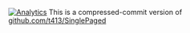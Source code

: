[![Analytics](https://gabeacon.irvinlim.com/UA-4677001-16/kit-HackAmericas/readme?useReferer)](https://github.com/EL-BID/kit-HackAmericas/)
This is a compressed-commit version of
[github.com/t413/SinglePaged](https://github.com/t413/SinglePaged)
